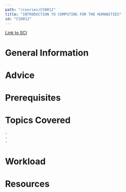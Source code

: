 ```yaml
---
path: "/courses/CS0012"
title: "INTRODUCTION TO COMPUTING FOR THE HUMANITIES"
id: "CS0012"
---
```


[Link to SCI]("http://courses.sci.pitt.edu/courses/courses/view/CS-0012")

# General Information

# Advice

# Prerequisites

<!-- PREREQ_REPLACEMENT (Do not remove) -->

<!-- END PREREQ_REPLACEMENT (Do not remove) -->

# Topics Covered

    -
    -
    -

# Workload

<!-- TESTIMONIALS
# Testimonials
This gets replaced with Gatsby, its
data comes from Google Sheets for easier
editing!
-->

# Resources

